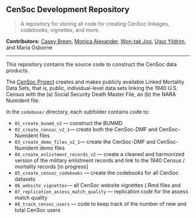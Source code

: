 ## CenSoc Development Repository

> A repository for storing all code for creating CenSoc linkages, codebooks, vignettes, and more. 

__Contributors:__ [Casey Breen](https://caseybreen.com),
[Monica Alexander](https://www.monicaalexander.com/),
[Won-tak Joo](https://1takjoo.github.io/),
[Ugur Yildrim](https://uguryildirim.org/), and
Maria Osborne

---

This repository contains the source code to construct the CenSoc data products. 

The [CenSoc Project](https://censoc.berkeley.edu/) creates and makes publicly available Linked Mortality Data Sets, that is, public, individual-level data sets linking the 1940 U.S. Census with the (a) Social Security Death Master File, an (b) the NARA Numident file.

In the `codebase/` directory, each subfolder contains code to: 

- `01_create_bunmd_v2` — construct the BUNMD 
- `02_create_censoc_v2_1`— create both the CenSoc-DMF and CenSoc-Numident files  
- `03_create_demo_files_v2_1`— create the CenSoc-DMF and CenSoc-Numident demo files 
- `04_create_enlistment_records_v2` — create a cleaned and harmonized version of the military enlistment records and link to the 1940 Census / mortality records [in progress]
- `05_create_censoc_codebooks` — create the codebooks for all CenSoc datasets 
- `06_website_vignettes`— all CenSoc website vignettes (.Rmd files and 
- `07_replication_assess_match_quality` — replication code for the assess match quality 
- `08_track_censoc_users` — code to keep track of the number of new and total CenSoc users 


